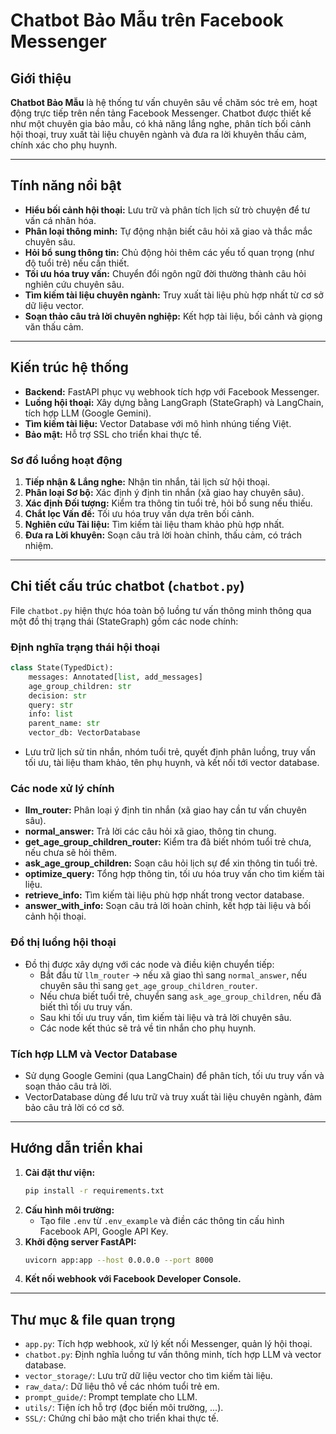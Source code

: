 # Chatbot Bảo Mẫu trên Facebook Messenger

## Giới thiệu

**Chatbot Bảo Mẫu** là hệ thống tư vấn chuyên sâu về chăm sóc trẻ em, hoạt động trực tiếp trên nền tảng Facebook Messenger. Chatbot được thiết kế như một chuyên gia bảo mẫu, có khả năng lắng nghe, phân tích bối cảnh hội thoại, truy xuất tài liệu chuyên ngành và đưa ra lời khuyên thấu cảm, chính xác cho phụ huynh.

---

## Tính năng nổi bật
- **Hiểu bối cảnh hội thoại:** Lưu trữ và phân tích lịch sử trò chuyện để tư vấn cá nhân hóa.
- **Phân loại thông minh:** Tự động nhận biết câu hỏi xã giao và thắc mắc chuyên sâu.
- **Hỏi bổ sung thông tin:** Chủ động hỏi thêm các yếu tố quan trọng (như độ tuổi trẻ) nếu cần thiết.
- **Tối ưu hóa truy vấn:** Chuyển đổi ngôn ngữ đời thường thành câu hỏi nghiên cứu chuyên sâu.
- **Tìm kiếm tài liệu chuyên ngành:** Truy xuất tài liệu phù hợp nhất từ cơ sở dữ liệu vector.
- **Soạn thảo câu trả lời chuyên nghiệp:** Kết hợp tài liệu, bối cảnh và giọng văn thấu cảm.

---

## Kiến trúc hệ thống

- **Backend:** FastAPI phục vụ webhook tích hợp với Facebook Messenger.
- **Luồng hội thoại:** Xây dựng bằng LangGraph (StateGraph) và LangChain, tích hợp LLM (Google Gemini).
- **Tìm kiếm tài liệu:** Vector Database với mô hình nhúng tiếng Việt.
- **Bảo mật:** Hỗ trợ SSL cho triển khai thực tế.

### Sơ đồ luồng hoạt động

1. **Tiếp nhận & Lắng nghe:** Nhận tin nhắn, tải lịch sử hội thoại.
2. **Phân loại Sơ bộ:** Xác định ý định tin nhắn (xã giao hay chuyên sâu).
3. **Xác định Đối tượng:** Kiểm tra thông tin tuổi trẻ, hỏi bổ sung nếu thiếu.
4. **Chắt lọc Vấn đề:** Tối ưu hóa truy vấn dựa trên bối cảnh.
5. **Nghiên cứu Tài liệu:** Tìm kiếm tài liệu tham khảo phù hợp nhất.
6. **Đưa ra Lời khuyên:** Soạn câu trả lời hoàn chỉnh, thấu cảm, có trách nhiệm.

---

## Chi tiết cấu trúc chatbot (`chatbot.py`)

File `chatbot.py` hiện thực hóa toàn bộ luồng tư vấn thông minh thông qua một đồ thị trạng thái (StateGraph) gồm các node chính:

### Định nghĩa trạng thái hội thoại
```python
class State(TypedDict):
    messages: Annotated[list, add_messages]
    age_group_children: str
    decision: str
    query: str
    info: list
    parent_name: str
    vector_db: VectorDatabase 
```
- Lưu trữ lịch sử tin nhắn, nhóm tuổi trẻ, quyết định phân luồng, truy vấn tối ưu, tài liệu tham khảo, tên phụ huynh, và kết nối tới vector database.

### Các node xử lý chính
- **llm_router:** Phân loại ý định tin nhắn (xã giao hay cần tư vấn chuyên sâu).
- **normal_answer:** Trả lời các câu hỏi xã giao, thông tin chung.
- **get_age_group_children_router:** Kiểm tra đã biết nhóm tuổi trẻ chưa, nếu chưa sẽ hỏi thêm.
- **ask_age_group_children:** Soạn câu hỏi lịch sự để xin thông tin tuổi trẻ.
- **optimize_query:** Tổng hợp thông tin, tối ưu hóa truy vấn cho tìm kiếm tài liệu.
- **retrieve_info:** Tìm kiếm tài liệu phù hợp nhất trong vector database.
- **answer_with_info:** Soạn câu trả lời hoàn chỉnh, kết hợp tài liệu và bối cảnh hội thoại.

### Đồ thị luồng hội thoại
- Đồ thị được xây dựng với các node và điều kiện chuyển tiếp:
    - Bắt đầu từ `llm_router` → nếu xã giao thì sang `normal_answer`, nếu chuyên sâu thì sang `get_age_group_children_router`.
    - Nếu chưa biết tuổi trẻ, chuyển sang `ask_age_group_children`, nếu đã biết thì tối ưu truy vấn.
    - Sau khi tối ưu truy vấn, tìm kiếm tài liệu và trả lời chuyên sâu.
    - Các node kết thúc sẽ trả về tin nhắn cho phụ huynh.

### Tích hợp LLM và Vector Database
- Sử dụng Google Gemini (qua LangChain) để phân tích, tối ưu truy vấn và soạn thảo câu trả lời.
- VectorDatabase dùng để lưu trữ và truy xuất tài liệu chuyên ngành, đảm bảo câu trả lời có cơ sở.

---

## Hướng dẫn triển khai

1. **Cài đặt thư viện:**
   ```bash
   pip install -r requirements.txt
   ```
2. **Cấu hình môi trường:**
   - Tạo file `.env` từ `.env_example` và điền các thông tin cấu hình Facebook API, Google API Key.
3. **Khởi động server FastAPI:**
   ```bash
   uvicorn app:app --host 0.0.0.0 --port 8000
   ```
4. **Kết nối webhook với Facebook Developer Console.**

---

## Thư mục & file quan trọng
- `app.py`: Tích hợp webhook, xử lý kết nối Messenger, quản lý hội thoại.
- `chatbot.py`: Định nghĩa luồng tư vấn thông minh, tích hợp LLM và vector database.
- `vector_storage/`: Lưu trữ dữ liệu vector cho tìm kiếm tài liệu.
- `raw_data/`: Dữ liệu thô về các nhóm tuổi trẻ em.
- `prompt_guide/`: Prompt template cho LLM.
- `utils/`: Tiện ích hỗ trợ (đọc biến môi trường, ...).
- `SSL/`: Chứng chỉ bảo mật cho triển khai thực tế.
